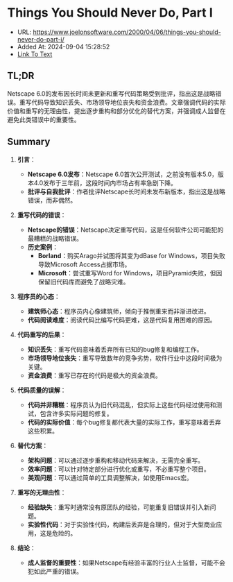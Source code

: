 # Things You Should Never Do, Part I
- URL: https://www.joelonsoftware.com/2000/04/06/things-you-should-never-do-part-i/
- Added At: 2024-09-04 15:28:52
- [Link To Text](2024-09-04-things-you-should-never-do,-part-i_raw.md)

## TL;DR
Netscape 6.0的发布因长时间未更新和重写代码策略受到批评，指出这是战略错误。重写代码导致知识丢失、市场领导地位丧失和资金浪费。文章强调代码的实际价值和重写的无理由性，提出逐步重构和部分优化的替代方案，并强调成人监督在避免此类错误中的重要性。

## Summary
1. **引言**：
   - **Netscape 6.0发布**：Netscape 6.0首次公开测试，之前没有版本5.0，版本4.0发布于三年前，这段时间内市场占有率急剧下降。
   - **批评与自我批评**：作者批评Netscape长时间未发布新版本，指出这是战略错误，而非偶然。

2. **重写代码的错误**：
   - **Netscape的错误**：Netscape决定重写代码，这是任何软件公司可能犯的最糟糕的战略错误。
   - **历史案例**：
     - **Borland**：购买Arago并试图将其变为dBase for Windows，项目失败导致Microsoft Access占据市场。
     - **Microsoft**：尝试重写Word for Windows，项目Pyramid失败，但因保留旧代码库而避免了战略灾难。

3. **程序员的心态**：
   - **建筑师心态**：程序员内心像建筑师，倾向于推倒重来而非渐进改进。
   - **代码阅读难度**：阅读代码比编写代码更难，这是代码复用困难的原因。

4. **代码重写的后果**：
   - **知识丢失**：重写代码意味着丢弃所有已知的bug修复和编程工作。
   - **市场领导地位丧失**：重写导致数年的竞争劣势，软件行业中这段时间极为关键。
   - **资金浪费**：重写已存在的代码是极大的资金浪费。

5. **代码质量的误解**：
   - **代码并非糟糕**：程序员认为旧代码混乱，但实际上这些代码经过使用和测试，包含许多实际问题的修复。
   - **代码的实际价值**：每个bug修复都代表大量的实际工作，重写意味着丢弃这些积累。

6. **替代方案**：
   - **架构问题**：可以通过逐步重构和移动代码来解决，无需完全重写。
   - **效率问题**：可以针对特定部分进行优化或重写，不必重写整个项目。
   - **美观问题**：可以通过简单的工具调整解决，如使用Emacs宏。

7. **重写的无理由性**：
   - **经验缺失**：重写时通常没有原团队的经验，可能重复旧错误并引入新问题。
   - **实验性代码**：对于实验性代码，构建后丢弃是合理的，但对于大型商业应用，这是危险的。

8. **结论**：
   - **成人监督的重要性**：如果Netscape有经验丰富的行业人士监督，可能不会犯如此严重的错误。
